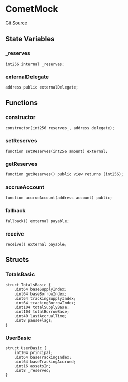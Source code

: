 # CometMock
[Git Source](https://github.com/larrythecucumber321/protocol/blob/3222eb21fbb20ddd3d3fa2233072dfa96ea3e340/contracts/plugins/mocks/CometMock.sol)


## State Variables
### _reserves

```solidity
int256 internal _reserves;
```


### externalDelegate

```solidity
address public externalDelegate;
```


## Functions
### constructor


```solidity
constructor(int256 reserves_, address delegate);
```

### setReserves


```solidity
function setReserves(int256 amount) external;
```

### getReserves


```solidity
function getReserves() public view returns (int256);
```

### accrueAccount


```solidity
function accrueAccount(address account) public;
```

### fallback


```solidity
fallback() external payable;
```

### receive


```solidity
receive() external payable;
```

## Structs
### TotalsBasic

```solidity
struct TotalsBasic {
    uint64 baseSupplyIndex;
    uint64 baseBorrowIndex;
    uint64 trackingSupplyIndex;
    uint64 trackingBorrowIndex;
    uint104 totalSupplyBase;
    uint104 totalBorrowBase;
    uint40 lastAccrualTime;
    uint8 pauseFlags;
}
```

### UserBasic

```solidity
struct UserBasic {
    int104 principal;
    uint64 baseTrackingIndex;
    uint64 baseTrackingAccrued;
    uint16 assetsIn;
    uint8 _reserved;
}
```

